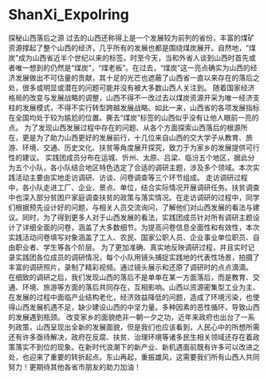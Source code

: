 # ShanXi_Expolring
探秘山西落后之源
过去的山西还称得上是一个发展较为前列的省份，丰富的煤矿资源撑起了整个山西的经济，几乎所有的发展也都是围绕煤炭展开。自然地，“煤炭”成为山西省近半个世纪以来的标签。时至今天，当和外省人谈到山西时首先或者唯一想到的仍然是“煤炭”，“煤老板”。在过去，“煤炭”这一亮点确实为山西的经济发展做出不可估量的贡献，其十足的光芒也遮蔽了山西省一直以来存在的落后之处，很多或明显或潜在的问题可能并没有被大多数山西人关注到。
随着国家经济格局的改变与发展战略的调整，山西不得不一改过去以煤炭资源开采为唯一经济支柱的发展模式，不得不实行转型跨越发展战略。如此一来，山西省的各项发展指标在全国均处于较为尴尬的位置。撕去“煤炭”标签的山西似乎没有让他人眼前一亮的点。
为了发现山西发展过程中存在的问题、从各个方面探索山西落后的根源所在，更是为了助力山西更好的发展前行，十几位来自山西的交大学子从教育、旅游、环境、交通、历史文化、扶贫等角度展开探究，致力于为家乡的发展提供可行性的建议。
实践团成员分布在运城、忻州、太原、吕梁、临汾五个地区，据此分为五个小队，各小队结合地区特色选定了合适的调研主题，涉及多个领域。本次实践活动主要由实地走访调研、访谈、问卷调查等三个环节组成。
走访调研过程中，各小队走进工厂、企业、景点、单位，结合实际情况开展调研任务。扶贫调查中也深入部分贫困户家庭调查扶贫的政策与落实情况。在走访调研的过程中，同学们根据预先设计好的问题，与相关人员交流询问，了解他们对山西发展的看法与建议。同时，为了得到更多人对于山西发展的看法，实践团成员针对所有调研主题设计了详细全面的问卷，涵盖了大多数细节。为提高问卷信息全面性和有效性，本次实践活动问卷填写对象涵盖了工人、农民、国家公职人员、企业事业单位职员、自由职业者、学生等各个阶层。
为了更加准确、真实地反映调研过程，并且实时记录实践团各位成员的调研情况，每个小队用镜头捕捉实践地的代表性场景，拍摄了丰富的调研照片，录制了精彩视频。通过镜头展示和还原了调研时的点点滴滴。
在细致的调研之后，我们发现山西的落后不是单单在某一方面落后，而是教育、交通、环境、旅游等方面的落后共同存在，互相影响。山西以资源密集型工业为主、在发展的过程中面临产业结构老化，经济效益降低的问题，造成了环境污染，也使得山西发展机遇不足，缺少建设山西的中坚力量。多种因素的恶性循环，导致山西的发展遇到瓶颈。
改变家乡的面貌绝非一朝一夕之功，近年来政府也出台了一系列政策，山西呈现出全新的发展面貌，但是我们也应该看到，人民心中的所想所需还有许多亟待解决，政府在反腐、扶贫、治理环境等诸多民生相关领域还存在着政策落实不到位的现象。在新时代浪潮下的新产业、新机遇面前既有许多可以改进之处，也迎来了重要的转折起点。东山再起，重振雄风，这需要我们所有山西人共同努力！更期待其他各省市朋友的助力加油！
